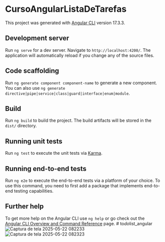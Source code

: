 # CursoAngularListaDeTarefas

This project was generated with [Angular CLI](https://github.com/angular/angular-cli) version 17.3.3.

## Development server

Run `ng serve` for a dev server. Navigate to `http://localhost:4200/`. The application will automatically reload if you change any of the source files.

## Code scaffolding

Run `ng generate component component-name` to generate a new component. You can also use `ng generate directive|pipe|service|class|guard|interface|enum|module`.

## Build

Run `ng build` to build the project. The build artifacts will be stored in the `dist/` directory.

## Running unit tests

Run `ng test` to execute the unit tests via [Karma](https://karma-runner.github.io).

## Running end-to-end tests

Run `ng e2e` to execute the end-to-end tests via a platform of your choice. To use this command, you need to first add a package that implements end-to-end testing capabilities.

## Further help

To get more help on the Angular CLI use `ng help` or go check out the [Angular CLI Overview and Command Reference](https://angular.io/cli) page.
#   t o _ d o _ l i s t _ a n g u l a r 
 
 ![Captura de tela 2025-05-22 082233](https://github.com/user-attachments/assets/997861dd-2c30-431c-b658-a6f8fa5b9a6c)
![Captura de tela 2025-05-22 082323](https://github.com/user-attachments/assets/265d1446-7f40-42ae-ac04-77931536c8d0)
